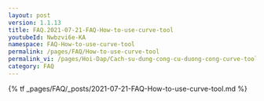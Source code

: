 ```yaml
---
layout: post
version: 1.1.13
title: FAQ.2021-07-21-FAQ-How-to-use-curve-tool
youtubeId: Nwbzvi6e-KA
namespace: FAQ-How-to-use-curve-tool
permalink: /pages/FAQ/How-to-use-curve-tool
permalink_vi: /pages/Hoi-Dap/Cach-su-dung-cong-cu-duong-cong-curve-tool
category: FAQ
---
```

{% tf _pages/FAQ/_posts/2021-07-21-FAQ-How-to-use-curve-tool.md %}
